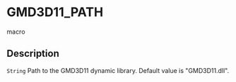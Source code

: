 # GMD3D11_PATH

<span class="badge badge-secondary">macro</span>

## Description
`String` Path to the GMD3D11 dynamic library. Default value is "GMD3D11.dll".